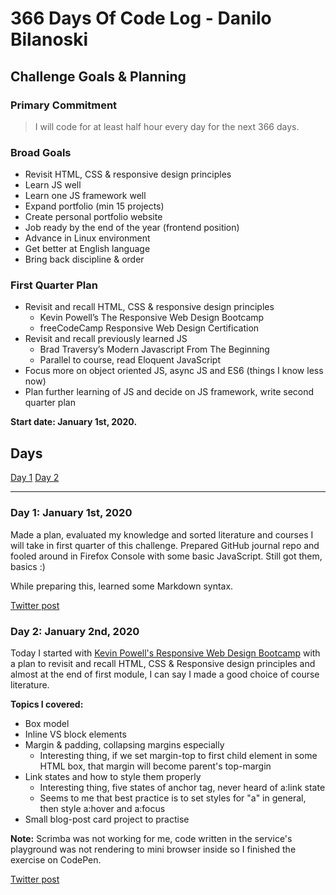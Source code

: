 # 366 Days Of Code Log - Danilo Bilanoski

## Challenge Goals & Planning

### Primary Commitment
> I will code for at least half hour every day for the next 366 days.

### Broad Goals
- Revisit HTML, CSS & responsive design principles
- Learn JS well
- Learn one JS framework well
- Expand portfolio (min 15 projects)
- Create personal portfolio website
- Job ready by the end of the year (frontend position)
- Advance in Linux environment
- Get better at English language
- Bring back discipline & order

### First Quarter Plan
- Revisit and recall HTML, CSS & responsive design principles
    - Kevin Powell’s The Responsive Web Design Bootcamp
    - freeCodeCamp Responsive Web Design Certification
- Revisit and recall previously learned JS
    - Brad Traversy’s Modern Javascript From The Beginning
    - Parallel to course, read Eloquent JavaScript
- Focus more on object oriented JS, async JS and ES6 (things I know less now)
- Plan further learning of JS and decide on JS framework, write second quarter plan

**Start date: January 1st, 2020.**

## Days
[Day 1](#day-1-january-1st-2020)
[Day 2](#day-2-january-2nd-2020)

---
### Day 1: January 1st, 2020
Made a plan, evaluated my knowledge and sorted literature and courses I will take in first quarter of this challenge. Prepared GitHub journal repo and fooled around in Firefox Console with some basic JavaScript. Still got them, basics :)

While preparing this, learned some Markdown syntax.

[Twitter post](https://twitter.com/DBilanoski/status/1212484655796105217)

### Day 2: January 2nd, 2020
Today I started with [Kevin Powell's Responsive Web Design Bootcamp](https://scrimba.com/g/gresponsive) with a plan to revisit and recall HTML, CSS & Responsive design principles and almost at the end of first module, I can say I made a good choice of course literature.

**Topics I covered:**
- Box model
- Inline VS block elements
- Margin & padding, collapsing margins especially
    - Interesting thing, if we set margin-top to first child element in some HTML box, that margin will become parent's top-margin
- Link states and how to style them properly
    - Interesting thing, five states of anchor tag, never heard of a:link state
    - Seems to me that best practice is to set styles for "a" in general, then style a:hover and a:focus
- Small blog-post card project to practise

**Note:** Scrimba was not working for me, code written in the service's playground was not rendering to mini browser inside so I finished the exercise on CodePen. 

[Twitter post](https://twitter.com/DBilanoski/status/1212866805762580481)

